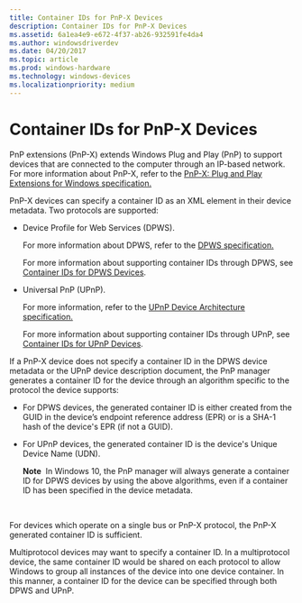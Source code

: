 ```yaml
---
title: Container IDs for PnP-X Devices
description: Container IDs for PnP-X Devices
ms.assetid: 6a1ea4e9-e672-4f37-ab26-932591fe4da4
ms.author: windowsdriverdev
ms.date: 04/20/2017
ms.topic: article
ms.prod: windows-hardware
ms.technology: windows-devices
ms.localizationpriority: medium
---
```


# Container IDs for PnP-X Devices


PnP extensions (PnP-X) extends Windows Plug and Play (PnP) to support devices that are connected to the computer through an IP-based network. For more information about PnP-X, refer to the [PnP-X: Plug and Play Extensions for Windows specification.](http://go.microsoft.com/fwlink/p/?linkid=142398                  )

PnP-X devices can specify a container ID as an XML element in their device metadata. Two protocols are supported:

-   Device Profile for Web Services (DPWS).

    For more information about DPWS, refer to the [DPWS specification.](http://go.microsoft.com/fwlink/p/?linkid=142400)

    For more information about supporting container IDs through DPWS, see [Container IDs for DPWS Devices](container-ids-for-dpws-devices.md).

-   Universal PnP (UPnP).

    For more information, refer to the [UPnP Device Architecture specification.](http://go.microsoft.com/fwlink/p/?linkid=142402)

    For more information about supporting container IDs through UPnP, see [Container IDs for UPnP Devices](container-ids-for-upnp-devices.md).

If a PnP-X device does not specify a container ID in the DPWS device metadata or the UPnP device description document, the PnP manager generates a container ID for the device through an algorithm specific to the protocol the device supports:

-   For DPWS devices, the generated container ID is either created from the GUID in the device’s endpoint reference address (EPR) or is a SHA-1 hash of the device's EPR (if not a GUID).

-   For UPnP devices, the generated container ID is the device's Unique Device Name (UDN).

    **Note**  In Windows 10, the PnP manager will always generate a container ID for DPWS devices by using the above algorithms, even if a container ID has been specified in the device metadata.

     

For devices which operate on a single bus or PnP-X protocol, the PnP-X generated container ID is sufficient.

Multiprotocol devices may want to specify a container ID. In a multiprotocol device, the same container ID would be shared on each protocol to allow Windows to group all instances of the device into one device container. In this manner, a container ID for the device can be specified through both DPWS and UPnP.

 

 





